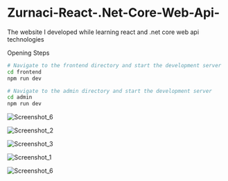 # Zurnaci-React-.Net-Core-Web-Api-
The website I developed while learning react and .net core web api technologies

Opening Steps
```bash
# Navigate to the frontend directory and start the development server
cd frontend
npm run dev

# Navigate to the admin directory and start the development server
cd admin
npm run dev
```
![Screenshot_6](https://github.com/user-attachments/assets/c829fb2f-590a-417c-8ba3-aed8c50edf8d)


![Screenshot_2](https://github.com/user-attachments/assets/c3a3a212-a7a9-4430-a6fa-9fe0b089a586)


![Screenshot_3](https://github.com/user-attachments/assets/8619f768-1bd0-443c-a7c8-801551933830)


![Screenshot_1](https://github.com/user-attachments/assets/3011e7aa-d92b-4c65-8c97-1e6e7dd03340)



![Screenshot_6](https://github.com/user-attachments/assets/2a689bca-8f6c-4b3b-a395-8069ca6ab07c)
